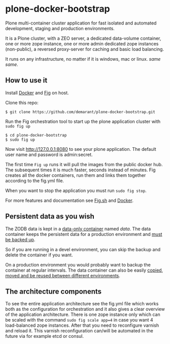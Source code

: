 # plone-docker-bootstrap

Plone multi-container cluster application for 
fast isolated and automated development, 
staging and production environments.

It is a Plone cluster, with a ZEO server, a dedicated data-volume container,
one or more zope instance, one or more admin dedicated zope instances (non-public), 
a reversed proxy-server for caching and basic load balancing.

It runs on any infrastructure, no matter 
if it is windows, mac or linux. *same same*.

## How to use it ##

Install [Docker](https://docker.com) and [Fig](http://www.fig.sh/) on host.

Clone this repo:

```
$ git clone https://github.com/demarant/plone-docker-bootstrap.git
```

Run the Fig orchestration tool to start up the plone 
application cluster with ```sudo fig up```

```
$ cd plone-docker-bootstrap
$ sudo fig up
```

Now visit http://127.0.0.1:8080 to see your plone application.
The default user name and password is admin:secret.

The first time ```Fig up``` runs it will pull the images from 
the public docker hub. The subsequent times it is much faster, 
seconds instead of minutes. Fig creates all the docker containers, 
run them and links them together according to the fig.yml file.

When you want to stop the application you must run ```sudo fig stop```.

For more features and documentation see [Fig.sh](http://www.fig.sh) and [Docker](https://docker.com).

## Persistent data as you wish ##
The ZODB data is kept in a 
[data-only container](https://medium.com/@ramangupta/why-docker-data-containers-are-good-589b3c6c749e) named *data*. The data container keeps the persistent data for a production environment and [must be backed up](ttps://github.com/paimpozhil/docker-volume-backup).

So if you are running in a devel environment, you can skip the backup and delete the container if you want.

On a production environment you would probably want to backup the container at regular intervals. 
The data container can also be easily [copied, moved and be reused between different environments](https://docs.docker.com/userguide/dockervolumes/#backup-restore-or-migrate-data-volumes).

## The architecture components ##
To see the entire application architecture see the fig.yml file 
which works both as the configuration for orchestration and it 
also gives a clear overview of the application architecture.
There is one zope instance only which can be scaled with the command
```sudo fig scale app=4``` in case you want 4 load-balanced zope instances. 
After that you need to reconfigure varnish and reload it. 
This varnish reconfiguration can/will be automated in the future via for example
etcd or consul.
